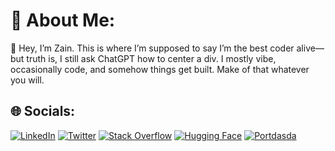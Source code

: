 # 💫 About Me:

👋 Hey, I’m Zain. This is where I’m supposed to say I’m the best coder alive—but truth is, I still ask ChatGPT how to center a div. I mostly vibe, occasionally code, and somehow things get built. Make of that whatever you will.


<!--

👋 Hi, I'm Zain, an AI Engineer specializing in **Generative AI** and full stack development. I love building scalable applications and exploring AI integration in web technologies.

🚀 Currently working on projects that integrate large language models and **generative AI** into scalable web applications, creating personalized user experiences.

🤖 Experienced in **developing** and deploying machine learning models, with a focus on **natural language processing**.
-->


<!--
## 💻 Skills:




<table>
  <tr>
    <td valign="top" width="33%">
      <h4 align="center">Programming Languages</h4>
      <div align="center">
        <img src="https://img.shields.io/badge/-Python-blue?style=flat-square&logo=python&logoColor=white" alt="Python" />
        <img src="https://img.shields.io/badge/-C++-blue?style=flat-square&logo=c%2B%2B&logoColor=white" alt="C++" />
        <img src="https://img.shields.io/badge/-C%23-blue?style=flat-square&logo=c-sharp&logoColor=white" alt="C#" />
        <img src="https://img.shields.io/badge/-JavaScript-yellow?style=flat-square&logo=javascript&logoColor=white" alt="JavaScript" />
        <img src="https://img.shields.io/badge/-TypeScript-blue?style=flat-square&logo=typescript&logoColor=white" alt="TypeScript" />
      </div>
    </td>
    <td valign="top" width="33%">
      <h4 align="center">Web Development</h4>
      <div align="center">
        <img src="https://img.shields.io/badge/-React-blue?style=flat-square&logo=react&logoColor=white" alt="React" />
        <img src="https://img.shields.io/badge/-Node.js-green?style=flat-square&logo=node.js&logoColor=white" alt="Node.js" />
        <img src="https://img.shields.io/badge/-Next.js-black?style=flat-square&logo=next.js&logoColor=white" alt="Next.js" />
        <img src="https://img.shields.io/badge/-Express-lightgrey?style=flat-square&logo=express&logoColor=white" alt="Express" />
        <img src="https://img.shields.io/badge/-Tailwind_CSS-blue?style=flat-square&logo=tailwind-css&logoColor=white" alt="Tailwind CSS" />
        <img src="https://img.shields.io/badge/-Material_UI-blue?style=flat-square&logo=material-ui&logoColor=white" alt="Material-UI" />
      </div>
    </td>
    <td valign="top" width="33%">
      <h4 align="center">Databases & Cloud</h4>
      <div align="center">
        <img src="https://img.shields.io/badge/-MongoDB-green?style=flat-square&logo=mongodb&logoColor=white" alt="MongoDB" />
        <img src="https://img.shields.io/badge/Chroma-FF5733?style=flat-square&logo=chroma&logoColor=white" alt="Chroma" />
        <img src="https://img.shields.io/badge/-NoSQL-green?style=flat-square&logo=mongodb&logoColor=white" alt="NoSQL" />
        <img src="https://img.shields.io/badge/-SQL-lightgrey?style=flat-square&logo=sql&logoColor=white" alt="SQL" />
      </div>
    </td>
  </tr>
  <tr>
    <td valign="top" width="33%">
      <h4 align="center">AI & Machine Learning</h4>
      <div align="center">
        <img src="https://img.shields.io/badge/-TensorFlow-orange?style=flat-square&logo=tensorflow&logoColor=white" alt="TensorFlow" />
        <img src="https://img.shields.io/badge/-PyTorch-orange?style=flat-square&logo=pytorch&logoColor=white" alt="PyTorch" />
        <img src="https://img.shields.io/badge/-Keras-red?style=flat-square&logo=keras&logoColor=white" alt="Keras" />
        <img src="https://img.shields.io/badge/-Transformers-yellow?style=flat-square&logo=huggingface&logoColor=white" alt="Transformers" />
        <img src="https://img.shields.io/badge/-Hugging_Face-yellow?style=flat-square&logo=huggingface&logoColor=white" alt="Hugging Face" />
        <img src="https://img.shields.io/badge/-LlamaIndex-green?style=flat-square&logo=llama&logoColor=white" alt="LlamaIndex" />
      </div>
    </td>
    <td valign="top" width="33%">
      <h4 align="center">Data Science</h4>
      <div align="center">
        <img src="https://img.shields.io/badge/-Pandas-lightgrey?style=flat-square&logo=pandas&logoColor=white" alt="Pandas" />
        <img src="https://img.shields.io/badge/-Numpy-blue?style=flat-square&logo=numpy&logoColor=white" alt="Numpy" />
        <img src="https://img.shields.io/badge/-Matplotlib-lightgrey?style=flat-square&logo=matplotlib&logoColor=white" alt="Matplotlib" />
        <img src="https://img.shields.io/badge/-Seaborn-blue?style=flat-square&logo=seaborn&logoColor=white" alt="Seaborn" />
      </div>
    </td>
    <td valign="top" width="33%">
      <h4 align="center">Generative AI Frameworks</h4>
      <div align="center">
        <img src="https://img.shields.io/badge/Transformers-FFDA1E?style=flat-square&logo=huggingface&logoColor=black" alt="Transformers" />
        <img src="https://img.shields.io/badge/LangChain-0052CC?style=flat-square&logo=langchain&logoColor=white" alt="LangChain" />
        <img src="https://img.shields.io/badge/LLamaIndex-008080?style=flat-square&logo=llama&logoColor=white" alt="LLamaIndex" />
        <img src="https://img.shields.io/badge/Ollama-800080?style=flat-square&logo=ollama&logoColor=white" alt="Ollama" />
        <img src="https://img.shields.io/badge/GPT-FFB6C1?style=flat-square&logo=openai&logoColor=black" alt="GPT" />
        <img src="https://img.shields.io/badge/DSPy-1E90FF?style=flat-square&logo=dspy&logoColor=white" alt="DSPy" />
        <img src="https://img.shields.io/badge/llama.cpp-FF4500?style=flat-square&logo=llama&logoColor=white" alt="llama.cpp" />
      </div>
    </td>
  </tr>
</table>

-->





## 🌐 Socials:
[![LinkedIn](https://img.shields.io/badge/-LinkedIn-blue?style=for-the-badge&logo=linkedin&logoColor=white)](https://www.linkedin.com/in/zain-al-abidin-773a98243/) [![Twitter](https://img.shields.io/badge/-Twitter-blue?style=for-the-badge&logo=twitter&logoColor=white)](https://x.com/xcr_zain) [![Stack Overflow](https://img.shields.io/badge/-Stack_Overflow-F58025?style=for-the-badge&logo=stack-overflow&logoColor=white)](https://stackoverflow.com/users/23368530/zain-al-abidin) [![Hugging Face](https://img.shields.io/badge/-Hugging_Face-yellow?style=for-the-badge&logo=huggingface&logoColor=white)](https://huggingface.co/zain2983) [![Portdasda](https://img.shields.io/badge/-Portfolio-black?style=for-the-badge&logo=framer&logoColor=white)](https://zain2983.framer.website/)
